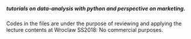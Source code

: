 ##### tutorials on data-analysis with python and perspective on marketing.

Codes in the files are under the purpose of reviewing and applying the lecture contents at Wroclaw SS2018:
No commercial purposes.
